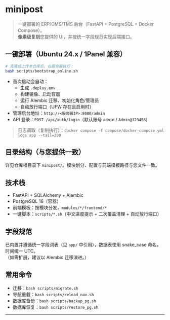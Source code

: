 # minipost

> 一键部署的 ERP/OMS/TMS 后台（FastAPI + PostgreSQL + Docker Compose）。  
> **像素级复刻**您提供的 UI，并按统一字段规范实现后端接口。

## 一键部署（Ubuntu 24.x / 1Panel 兼容）

```bash
# 克隆或上传本仓库后，在服务器执行：
bash scripts/bootstrap_online.sh
```

- 首次启动会自动：
  - 生成 `.deploy.env`
  - 构建镜像、启动容器
  - 运行 Alembic 迁移、初始化角色/管理员
  - 自动放行端口（UFW 存在且启用时）
- 管理后台地址：`http://<服务器IP>:8080/admin`
- API 登录：`POST /api/auth/login`（默认账号 `admin` / `Admin@123456`）

> 日志调取（复制执行）：`docker compose -f compose/docker-compose.yml logs app --tail=200`

## 目录结构（与您提供一致）

详见仓库根目录下 `minipost/`。模块划分、配置与前端模板路径与您文件一致。

## 技术栈

- FastAPI + SQLAlchemy + Alembic
- PostgreSQL 16（容器）
- 前端模板：按模块分发，`modules/*/frontend/*`  
- 一键脚本：`scripts/*.sh`（中文进度提示 + 二次覆盖清理 + 自动放行端口）

## 字段规范

已内置并遵循统一字段词表（见 `app/` 中引用），数据表使用 snake_case 命名，时间统一 UTC。  
（如需扩展，建议以 Alembic 迁移演进。）

## 常用命令

- 迁移：`bash scripts/migrate.sh`
- 导航重载：`bash scripts/reload_nav.sh`
- 数据库备份：`bash scripts/backup_pg.sh`
- 数据库恢复：`bash scripts/restore_pg.sh`

---
